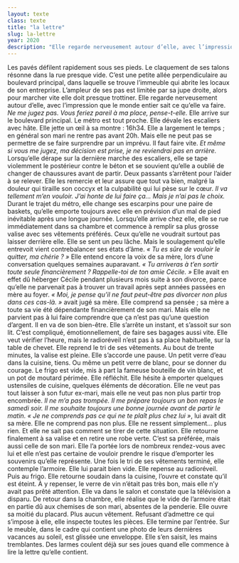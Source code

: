 ```yaml
---
layout: texte
class: texte
title: "la lettre"
slug: la-lettre
year: 2020
description: "Elle regarde nerveusement autour d’elle, avec l’impression que le monde entier sait ce qu’elle va faire. 'Ne me jugez pas. Vous feriez pareil à ma place', pense-t-elle."
---
```


Les pavés défilent rapidement sous ses pieds. Le claquement de ses talons résonne dans la rue presque vide. C’est une petite allée perpendiculaire au boulevard principal, dans laquelle se trouve l’immeuble qui abrite les locaux de son entreprise. L’ampleur de ses pas est limitée par sa jupe droite, alors pour marcher vite elle doit presque trottiner. Elle regarde nerveusement autour d’elle, avec l’impression que le monde entier sait ce qu’elle va faire.
*Ne me jugez pas. Vous feriez pareil à ma place, pense-t-elle.*
Elle arrive sur le boulevard principal. Le métro est tout proche. Elle dévale les escaliers avec hâte. Elle jette un œil à sa montre&nbsp;: 16h34. Elle a largement le temps&nbsp;; en général son mari ne rentre pas avant 20h. Mais elle ne peut pas se permettre de se faire surprendre par un imprévu. Il faut faire vite.
*Et même si vous me jugez, ma décision est prise, je ne reviendrai pas en arrière.*
Lorsqu’elle dérape sur la dernière marche des escaliers, elle se tape violemment le postérieur contre le béton et se souvient qu’elle a oublié de changer de chaussures avant de partir. Deux passants s’arrêtent pour l’aider à se relever. Elle les remercie et leur assure que tout va bien, malgré la douleur qui tiraille son coccyx et la culpabilité qui lui pèse sur le cœur.
*Il va tellement m’en vouloir. J’ai honte de lui faire ça... Mais je n’ai pas le choix.*
Durant le trajet du métro, elle change ses escarpins pour une paire de baskets, qu’elle emporte toujours avec elle en prévision d’un mal de pied inévitable après une longue journée.
Lorsqu’elle arrive chez elle, elle se rue immédiatement dans sa chambre et commence à remplir sa plus grosse valise avec ses vêtements préférés. Ceux qu’elle ne voudrait surtout pas laisser derrière elle. 
Elle se sent un peu lâche. Mais le soulagement qu’elle entrevoit vient contrebalancer ses états d’âme.
*«&nbsp;Tu es sûre de vouloir le quitter, ma chérie&nbsp;?&nbsp;»* Elle entend encore la voix de sa mère, lors d’une conversation quelques semaines auparavant. *«&nbsp;Tu arriveras à t’en sortir toute seule financièrement&nbsp;? Rappelle-toi de ton amie Cécile.&nbsp;»* Elle avait en effet dû héberger Cécile pendant plusieurs mois suite à son divorce, parce qu’elle ne parvenait pas à trouver un travail après sept années passées en mère au foyer. *«&nbsp;Moi, je pense qu’il ne faut peut-être pas divorcer non plus dans ces cas-là.&nbsp;»* avait jugé sa mère. Elle comprend sa pensée&nbsp;; sa mère a toute sa vie été dépendante financièrement de son mari. Mais elle ne parvient pas à lui faire comprendre que ça n’est pas qu’une question d’argent. Il en va de son bien-être. 
Elle s’arrête un instant, et s’assoit sur son lit. C’est compliqué, émotionnellement, de faire ses bagages aussi vite. Elle veut vérifier l’heure, mais le radioréveil n’est pas à sa place habituelle, sur la table de chevet. Elle reprend le tri de ses vêtements.
Au bout de trente minutes, la valise est pleine. Elle s’accorde une pause. Un petit verre d’eau dans la cuisine, tiens. Ou même un petit verre de blanc, pour se donner du courage. Le frigo est vide, mis à part la fameuse bouteille de vin blanc, et un pot de moutard périmée.
Elle réfléchit. Elle hésite à emporter quelques ustensiles de cuisine, quelques éléments de décoration. Elle ne veut pas tout laisser à son futur ex-mari, mais elle ne veut pas non plus partir trop encombrée. 
*Il ne m’a pas trompée. Il me prépare toujours un bon repas le samedi soir. Il me souhaite toujours une bonne journée avant de partir le matin. «&nbsp;Je ne comprends pas ce qui ne te plaît plus chez lui&nbsp;»*, lui avait dit sa mère. Elle ne comprend pas non plus. Elle ne ressent simplement… plus rien. Et elle ne sait pas comment se tirer de cette situation.
Elle retourne finalement à sa valise et en retire une robe verte. C’est sa préférée, mais aussi celle de son mari. Elle l’a portée lors de nombreux rendez-vous avec lui et elle n’est pas certaine de vouloir prendre le risque d’emporter les souvenirs qu’elle représente.
Une fois le tri de ses vêtements terminé, elle contemple l’armoire. Elle lui parait bien vide. Elle repense au radioréveil. Puis au frigo. Elle retourne soudain dans la cuisine, l’ouvre et constate qu’il est éteint. À y repenser, le verre de vin n’était pas très bon, mais elle n’y avait pas prêté attention. Elle va dans le salon et constate que la télévision a disparu. De retour dans la chambre, elle réalise que le vide de l’armoire était en partie dû aux chemises de son mari, absentes de la penderie. Elle ouvre sa moitié du placard. Plus aucun vêtement.
Refusant d’admettre ce qui s’impose à elle, elle inspecte toutes les pièces. Elle termine par l’entrée. Sur le meuble, dans le cadre qui contient une photo de leurs dernières vacances au soleil, est glissée une enveloppe. Elle s’en saisit, les mains tremblantes.
Des larmes coulent déjà sur ses joues quand elle commence à lire la lettre qu’elle contient.
